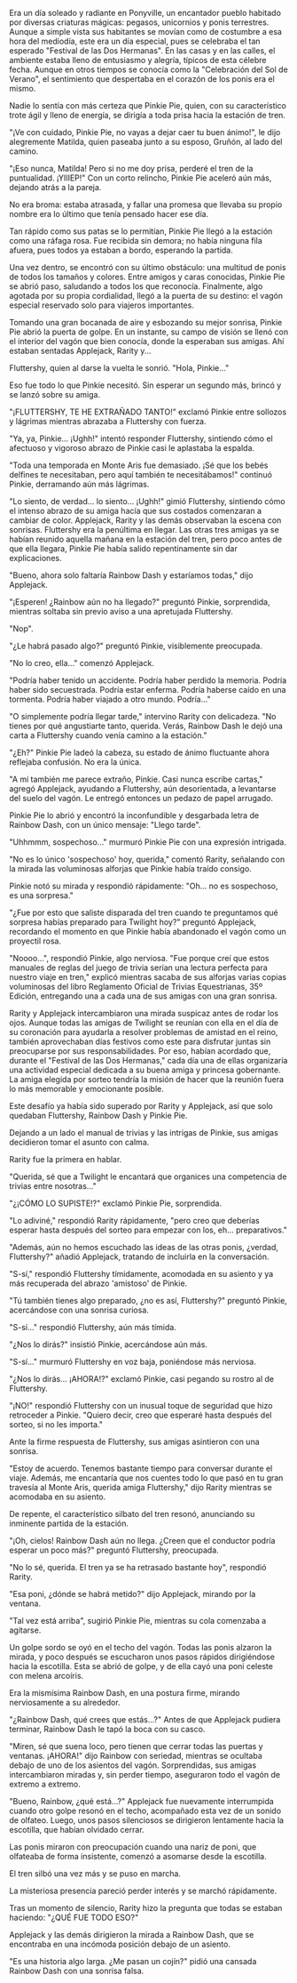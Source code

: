 Era un día soleado y radiante en Ponyville, un encantador pueblo habitado por diversas criaturas mágicas: pegasos, unicornios y ponis terrestres. Aunque a simple vista sus habitantes se movían como de costumbre a esa hora del mediodía, este era un día especial, pues se celebraba el tan esperado "Festival de las Dos Hermanas". En las casas y en las calles, el ambiente estaba lleno de entusiasmo y alegría, típicos de esta célebre fecha. Aunque en otros tiempos se conocía como la "Celebración del Sol de Verano", el sentimiento que despertaba en el corazón de los ponis era el mismo.

Nadie lo sentía con más certeza que Pinkie Pie, quien, con su característico trote ágil y lleno de energía, se dirigía a toda prisa hacia la estación de tren.

"¡Ve con cuidado, Pinkie Pie, no vayas a dejar caer tu buen ánimo!", le dijo alegremente Matilda, quien paseaba junto a su esposo, Gruñón, al lado del camino.

"¡Eso nunca, Matilda! Pero si no me doy prisa, perderé el tren de la puntualidad. ¡YIIIEP!" Con un corto relincho, Pinkie Pie aceleró aún más, dejando atrás a la pareja.

No era broma: estaba atrasada, y fallar una promesa que llevaba su propio nombre era lo último que tenía pensado hacer ese día.

Tan rápido como sus patas se lo permitían, Pinkie Pie llegó a la estación como una ráfaga rosa. Fue recibida sin demora; no había ninguna fila afuera, pues todos ya estaban a bordo, esperando la partida.

Una vez dentro, se encontró con su último obstáculo: una multitud de ponis de todos los tamaños y colores. Entre amigos y caras conocidas, Pinkie Pie se abrió paso, saludando a todos los que reconocía. Finalmente, algo agotada por su propia cordialidad, llegó a la puerta de su destino: el vagón especial reservado solo para viajeros importantes.

Tomando una gran bocanada de aire y esbozando su mejor sonrisa, Pinkie Pie abrió la puerta de golpe. En un instante, su campo de visión se llenó con el interior del vagón que bien conocía, donde la esperaban sus amigas. Ahí estaban sentadas Applejack, Rarity y...

Fluttershy, quien al darse la vuelta le sonrió. "Hola, Pinkie..."

Eso fue todo lo que Pinkie necesitó. Sin esperar un segundo más, brincó y se lanzó sobre su amiga.

"¡FLUTTERSHY, TE HE EXTRAÑADO TANTO!" exclamó Pinkie entre sollozos y lágrimas mientras abrazaba a Fluttershy con fuerza.

"Ya, ya, Pinkie… ¡Ughh!" intentó responder Fluttershy, sintiendo cómo el afectuoso y vigoroso abrazo de Pinkie casi le aplastaba la espalda.

"Toda una temporada en Monte Aris fue demasiado. ¡Sé que los bebés delfines te necesitaban, pero aquí también te necesitábamos!" continuó Pinkie, derramando aún más lágrimas.

"Lo siento, de verdad... lo siento… ¡Ughh!" gimió Fluttershy, sintiendo cómo el intenso abrazo de su amiga hacía que sus costados comenzaran a cambiar de color.
Applejack, Rarity y las demás observaban la escena con sonrisas. Fluttershy era la penúltima en llegar. Las otras tres amigas ya se habían reunido aquella mañana en la estación del tren, pero poco antes de que ella llegara, Pinkie Pie había salido repentinamente sin dar explicaciones.

"Bueno, ahora solo faltaría Rainbow Dash y estaríamos todas," dijo Applejack.

"¡Esperen! ¿Rainbow aún no ha llegado?" preguntó Pinkie, sorprendida, mientras soltaba sin previo aviso a una apretujada Fluttershy.

"Nop".

"¿Le habrá pasado algo?" preguntó Pinkie, visiblemente preocupada.

"No lo creo, ella..." comenzó Applejack.

"Podría haber tenido un accidente. Podría haber perdido la memoria. Podría haber sido secuestrada. Podría estar enferma. Podría haberse caído en una tormenta. Podría haber viajado a otro mundo. Podría..."

"O simplemente podría llegar tarde," intervino Rarity con delicadeza. "No tienes por qué angustiarte tanto, querida. Verás, Rainbow Dash le dejó una carta a Fluttershy cuando venía camino a la estación."

"¿Eh?" Pinkie Pie ladeó la cabeza, su estado de ánimo fluctuante ahora reflejaba confusión. No era la única.

"A mí también me parece extraño, Pinkie. Casi nunca escribe cartas," agregó Applejack, ayudando a Fluttershy, aún desorientada, a levantarse del suelo del vagón. Le entregó entonces un pedazo de papel arrugado.

Pinkie Pie lo abrió y encontró la inconfundible y desgarbada letra de Rainbow Dash, con un único mensaje: "Llego tarde".

"Uhhmmm, sospechoso..." murmuró Pinkie Pie con una expresión intrigada.

"No es lo único 'sospechoso' hoy, querida," comentó Rarity, señalando con la mirada las voluminosas alforjas que Pinkie había traído consigo.

Pinkie notó su mirada y respondió rápidamente: "Oh... no es sospechoso, es una sorpresa."

"¿Fue por esto que saliste disparada del tren cuando te preguntamos qué sorpresa habías preparado para Twilight hoy?" preguntó Applejack, recordando el momento en que Pinkie había abandonado el vagón como un proyectil rosa.

"Noooo...", respondió Pinkie, algo nerviosa. "Fue porque creí que estos manuales de reglas del juego de trivia serían una lectura perfecta para nuestro viaje en tren," explicó mientras sacaba de sus alforjas varias copias voluminosas del libro Reglamento Oficial de Trivias Equestrianas, 35º Edición, entregando una a cada una de sus amigas con una gran sonrisa.

Rarity y Applejack intercambiaron una mirada suspicaz antes de rodar los ojos. Aunque todas las amigas de Twilight se reunían con ella en el día de su coronación para ayudarla a resolver problemas de amistad en el reino, también aprovechaban días festivos como este para disfrutar juntas sin preocuparse por sus responsabilidades. Por eso, habían acordado que, durante el "Festival de las Dos Hermanas," cada día una de ellas organizaría una actividad especial dedicada a su buena amiga y princesa gobernante. La amiga elegida por sorteo tendría la misión de hacer que la reunión fuera lo más memorable y emocionante posible.

Este desafío ya había sido superado por Rarity y Applejack, así que solo quedaban Fluttershy, Rainbow Dash y Pinkie Pie.

Dejando a un lado el manual de trivias y las intrigas de Pinkie, sus amigas decidieron tomar el asunto con calma.

Rarity fue la primera en hablar.

"Querida, sé que a Twilight le encantará que organices una competencia de trivias entre nosotras..." 

"¿¡CÓMO LO SUPISTE!?" exclamó Pinkie Pie, sorprendida.

"Lo adiviné," respondió Rarity rápidamente, "pero creo que deberías esperar hasta después del sorteo para empezar con los, eh... preparativos."

"Además, aún no hemos escuchado las ideas de las otras ponis, ¿verdad, Fluttershy?" añadió Applejack, tratando de incluirla en la conversación.

"S-sí," respondió Fluttershy tímidamente, acomodada en su asiento y ya más recuperada del abrazo 'amistoso' de Pinkie.

"Tú también tienes algo preparado, ¿no es así, Fluttershy?" preguntó Pinkie, acercándose con una sonrisa curiosa.

"S-sí..." respondió Fluttershy, aún más tímida.

"¿Nos lo dirás?" insistió Pinkie, acercándose aún más.

"S-sí..." murmuró Fluttershy en voz baja, poniéndose más nerviosa.

"¿Nos lo dirás... ¡AHORA!?" exclamó Pinkie, casi pegando su rostro al de Fluttershy.

"¡NO!" respondió Fluttershy con un inusual toque de seguridad que hizo retroceder a Pinkie. "Quiero decir, creo que esperaré hasta después del sorteo, si no les importa."

Ante la firme respuesta de Fluttershy, sus amigas asintieron con una sonrisa.

"Estoy de acuerdo. Tenemos bastante tiempo para conversar durante el viaje. Además, me encantaría que nos cuentes todo lo que pasó en tu gran travesía al Monte Aris, querida amiga Fluttershy," dijo Rarity mientras se acomodaba en su asiento.

De repente, el característico silbato del tren resonó, anunciando su inminente partida de la estación.

"¡Oh, cielos! Rainbow Dash aún no llega. ¿Creen que el conductor podría esperar un poco más?" preguntó Fluttershy, preocupada.

"No lo sé, querida. El tren ya se ha retrasado bastante hoy", respondió Rarity.

"Esa poni, ¿dónde se habrá metido?" dijo Applejack, mirando por la ventana.

"Tal vez está arriba", sugirió Pinkie Pie, mientras su cola comenzaba a agitarse.

Un golpe sordo se oyó en el techo del vagón. Todas las ponis alzaron la mirada, y poco después se escucharon unos pasos rápidos dirigiéndose hacia la escotilla. Esta se abrió de golpe, y de ella cayó una poni celeste con melena arcoíris.

Era la mismísima Rainbow Dash, en una postura firme, mirando nerviosamente a su alrededor.

"¿Rainbow Dash, qué crees que estás...?" Antes de que Applejack pudiera terminar, Rainbow Dash le tapó la boca con su casco.

"Miren, sé que suena loco, pero tienen que cerrar todas las puertas y ventanas. ¡AHORA!" dijo Rainbow con seriedad, mientras se ocultaba debajo de uno de los asientos del vagón. Sorprendidas, sus amigas intercambiaron miradas y, sin perder tiempo, aseguraron todo el vagón de extremo a extremo.

"Bueno, Rainbow, ¿qué está...?" Applejack fue nuevamente interrumpida cuando otro golpe resonó en el techo, acompañado esta vez de un sonido de olfateo. Luego, unos pasos silenciosos se dirigieron lentamente hacia la escotilla, que habían olvidado cerrar.

Las ponis miraron con preocupación cuando una nariz de poni, que olfateaba de forma insistente, comenzó a asomarse desde la escotilla.

El tren silbó una vez más y se puso en marcha.

La misteriosa presencia pareció perder interés y se marchó rápidamente.

Tras un momento de silencio, Rarity hizo la pregunta que todas se estaban haciendo: "¿QUÉ FUE TODO ESO?"

Applejack y las demás dirigieron la mirada a Rainbow Dash, que se encontraba en una incómoda posición debajo de un asiento.

"Es una historia algo larga. ¿Me pasan un cojín?" pidió una cansada Rainbow Dash con una sonrisa falsa.